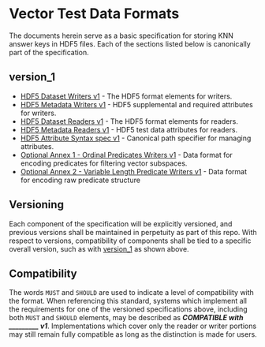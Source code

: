 # Vector Test Data Formats

The documents herein serve as a basic specification for storing KNN answer keys in HDF5 files. Each
of the sections listed below is canonically part of the specification.

## version_1

- [HDF5 Dataset Writers v1](dataset_writers_v1.md) - The HDF5 format elements for writers.
- [HDF5 Metadata Writers v1](metadata_writers_v1.md) - HDF5 supplemental and required attributes for
  writers.
- [HDF5 Dataset Readers v1](dataset_readers_v1.md) - The HDF5 format elements for readers.
- [HDF5 Metadata Readers v1](metadata_readers_v1.md) - HDF5 test data attributes for readers.
- [HDF5 Attribute Syntax spec v1](attribute_syntax_v1.md) - Canonical path specifier for managing
  attributes.
- [Optional Annex 1 - Ordinal Predicates Writers v1](ordinal_predicate_writers_v1.md) - Data format
  for encoding predicates for filtering vector subspaces.
- [Optional Annex 2 - Variable Length Predicate Writers v1](variable_length_predicates_v1.md) - Data
  format for encoding raw predicate structure

## Versioning

Each component of the specification will be explicitly versioned, and previous versions shall be
maintained in perpetuity as part of this repo. With respect to versions, compatibility of components
shall be tied to a specific overall version, such as with [version_1](#version_1) as shown above.

## Compatibility

The words `MUST` and `SHOULD` are used to indicate a level of compatibility with the format. When
referencing this standard, systems which implement all the requirements for one of the versioned
specifications above, including both `MUST` and `SHOULD` elements, may be described as
***COMPATIBLE with _________ v1***. Implementations which cover only the reader or writer portions
may still remain fully compatible as long as the distinction is made for users.

